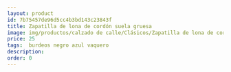 ```yaml
---
layout: product
id: 7b75457de96d5cc4b3bd143c23843f
title: Zapatilla de lona de cordón suela gruesa
image: img/productos/calzado de calle/Clásicos/Zapatilla de lona de cordón suela gruesa=25= burdeos negro azul vaquero.webp
price: 25
tags:  burdeos negro azul vaquero
description: 
order: 0
---
```

